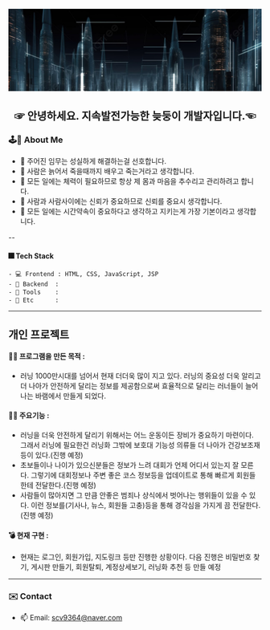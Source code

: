 ![이미지네임](https://github.com/KIMBANSEOK92/KIMBANSEOK92/blob/main/img/%EB%AF%B8%EB%9E%98.jpg)

<h2 align="center"> ☞ 안녕하세요. 지속발전가능한 늦둥이 개발자입니다.☜
  
### 🕹🎰 About Me
- 🎈 주어진 임무는 성실하게 해결하는걸 선호합니다.
- 🎃 사람은 늙어서 죽을때까지 배우고 죽는거라고 생각합니다.
- 🥽 모든 일에는 체력이 필요하므로 항상 제 몸과 마음을 추수리고 관리하려고 합니다.
- 🎏 사람과 사람사이에는 신뢰가 중요하므로 신뢰를 중요시 생각합니다.
- 👟 모든 일에는 시간약속이 중요하다고 생각하고 지키는게 가장 기본이라고 생각합니다.

--
#### 🎆 Tech Stack
```ing
- 💻 Frontend : HTML, CSS, JavaScript, JSP
- 🔏 Backend  :
- 🏅 Tools    :
- 🎒 Etc      :
```
---

## 개인 프로젝트
#### 🙆‍♀️ 프로그램을 만든 목적 : 
- 러닝 1000만시대를 넘어서 현재 더더욱 많이 지고 있다. 러닝의 중요성 더욱 알리고 더 나아가 안전하게 달리는 정보를 제공함으로써 효율적으로 달리는 러너들이 늘어나는 바램에서 만들게 되었다.
#### 💁‍♂️ 주요기능 :
- 러닝을 더욱 안전하게 달리기 위해서는 어느 운동이든 장비가 중요하기 마련이다. 그래서 러닝에 필요한건 러닝화 그밖에 보호대 기능성 의류들 더 나아가 건강보조재 등이 있다.(진행 예정)
- 초보들이나 나이가 있으신분들은 정보가 느려 대회가 언제 어디서 있는지 잘 모른다. 그렇기에 대회정보나 주변 좋은 코스 정보등을 업데이트로 통해 빠르게 회원들한테 전달한다.(진행 예정)
- 사람들이 많아지면 그 만큼 안좋은 범죄나 상식에서 벗어나는 행위들이 있을 수 있다. 이런 정보를(기사나, 뉴스, 회원들 고충)등을 통해 경각심을 가지게 끔 전달한다.(진행 예정)
#### 💣 현재 구현 : 
- 현재는 로그인, 회원가입, 지도링크 등만 진행한 상황이다. 다음 진행은 비밀번호 찾기, 게시판 만들기, 회원탈퇴, 계정상세보기, 러닝화 추천 등 만들 예정

---

  ### ✉️ Contact
- 📫 Email: scv9364@naver.com  





